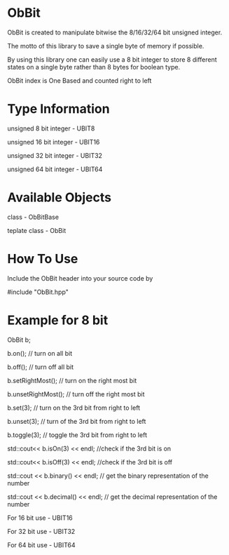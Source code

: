 ObBit
=====

ObBit is created to manipulate bitwise the 8/16/32/64 bit unsigned integer.

The motto of this library to save a single byte of memory if possible.

By using this library one can easily use a 8 bit integer to store 8 different states on a single byte rather than 8 bytes for boolean type.

ObBit index is One Based and counted right to left


Type Information
=================
unsigned 8 bit integer - UBIT8

unsigned 16 bit integer - UBIT16

unsigned 32 bit integer - UBIT32

unsigned 64 bit integer - UBIT64


Available Objects
=================
class - ObBitBase

teplate class - ObBit



How To Use
================
Include the ObBit header into your source code by 

\#include "ObBit.hpp"


Example for 8 bit
==================

ObBit<UBIT8> b;

b.on();  // turn on all bit

b.off();  // turn off all bit

b.setRightMost();  // turn on the right most bit

b.unsetRightMost();  // turn off the right most bit

b.set(3);  // turn on the 3rd bit from right to left

b.unset(3);  // turn of the 3rd bit from right to left

b.toggle(3);  // toggle the 3rd bit from right to left

std::cout<< b.isOn(3) << endl;  //check if the 3rd bit is on

std::cout<< b.isOff(3) << endl;  //check if the 3rd bit is off

std::cout << b.binary() << endl;  // get the binary representation of the number

std::cout << b.decimal() << endl;  // get the decimal representation of the number


For 16 bit use - UBIT16

For 32 bit use - UBIT32

For 64 bit use - UBIT64
